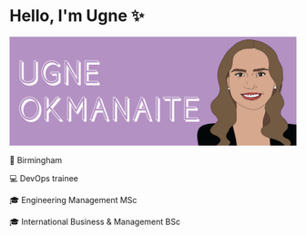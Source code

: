 # Hello, I'm Ugne :sparkles:
<img src= "https://github.com/ugneokmanaite/ugneokmanaite/blob/master/banner.png"></img>

:pushpin: Birmingham

:computer: DevOps trainee 

:mortar_board: Engineering Management MSc

:mortar_board: International Business & Management BSc



